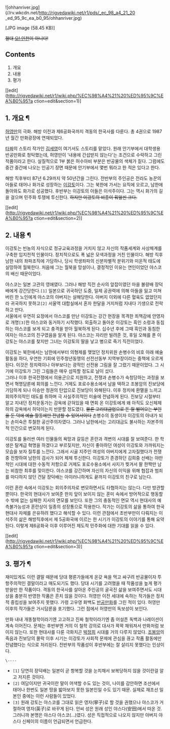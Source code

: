 ![ohhanriver.jpg](//rv.wkcdn.net/http://rigvedawiki.net/r1/pds/_ec_98_a4_21_20
_ed_95_9c_ea_b0_95/ohhanriver.jpg)

[JPG image (58.45 KB)]

  
<del>절대 [오! 인천](%EC%98%A4%21%20%EC%9D%B8%EC%B2%9C.md)이 아니다!</del>  

## Contents

    

1. 개요 
2. 내용 
3. 평가 

[[edit](http://rigvedawiki.net/r1/wiki.php/%EC%98%A4%21%20%ED%95%9C%EA%B0%95?a
ction=edit&section=1)]

## 1. 개요 ¶

[허영만](%ED%97%88%EC%98%81%EB%A7%8C.md)의 극화. 해방 이전과 제6공화국까지 격동의 한국사를 다룬다. 총
4권으로 1987년 월간 만화광장에 연재되었다.

  

[타짜](%ED%83%80%EC%A7%9C.md)의 스토리 작가인
[김세영](%EA%B9%80%EC%84%B8%EC%98%81.md)이 여기서도 스토리를 맡았다. 원래 안기부에서 대학생용 반공만화로
청탁했는데, 허영만이 '내용에 간섭받지 않는다'는 조건으로 수락하고 그린 작품이라고 한다. 실질적으로 1부 붉은 허수아비 부분은 반공물의
색체가 짙다. 그럼에도 중간 중간에 나오는 인공기 장면 때문에 안기부에서 몇번 뭐라고 한 적은 있다고 한다.

  

해방 직후부터 87년 6.29까지 약 50년간을 그린다. 전반부의 주인공은 전라도 농꾼의 아들로 태어나 화가로 성장하는
[이강토](%EC%9D%B4%EA%B0%95%ED%86%A0.md)이다. 그는 북한에 가서는 요직에 오르고, 남한에 돌아와도 화가로
성공했다. 후반부는 이강토의 아들은 이석주이다. 그는 역시 화가의 길을 걸으며 민주화 투쟁에 투신한다. <del>하지만 이강토의 비중이
훠얼씬 크다.</del>

  

[[edit](http://rigvedawiki.net/r1/wiki.php/%EC%98%A4%21%20%ED%95%9C%EA%B0%95?a
ction=edit&section=2)]

## 2. 내용 ¶

이강토는 빈농의 자식으로 정규교육과정을 거치지 않고 자신의 작품세계와 사상체계를 구축한 입지전적 인물이다. 정치적으로도 폭 넓은 모색과정을
거친 인물이다. 해방 직후 남한 내의 좌파조직에 가담하나, 당시 학생좌파의 신분차별적 분위기와 미온적 태도에 실망하여 월북한다. 처음에 그는
월북을 망설이나, 결정적인 이유는 연인이었던 야스코의 배신 때문이었다.

  

야스코는 일본 고관의 영애였다. 그러나 해방 직전 순사의 앞잡이였던 마을 불량배 장덕배에게 강간당한다.`[1]` 일본으로 귀국하던 도중,
일제 공권력에 의해 아들을 잃고 미쳐버린 한 노인에게 야스코의 아버지는 살해당한다. 아버지 이외에 다른 혈육도 없었던지라 귀국하지
못하고`[2]` 서울역 대합실에서 혼자 한달을 거지처럼 지내다 기생으로 전락하고 만다.  
서울에서 우연히 요정에서 야스코를 만난 이강토는 강간 현장을 목격한 죄책감에 안영자로 개명`[3]`한 야스코와 동거하기 시작했다. 외출하고
돌아온 이강토는 흑인 소령과 동침하는 야스코를 보게 되고 충격을 받아 월북하게 된다. 십수년 후에 그때 흑인과 동침한 여자는 야스코의
친구였음을 알게 된다. 야스코는 자리만 빌려준 것, 후일 오해를 푼 이강토는 야스코를 찾지만 그녀는 이강토의 딸을 낳고 병으로 죽기
직전이었다.

  

이강토는 북한에서는 남한에서부터 의형제를 맺었던 정치위원 손병수의 비호 아래 예술 활동을 하다, 우연한 기회에 민주청년동맹의 선전선동부
지역부장이라는 중책에 오르게 된다. 이것은 정치력이나 아부보다는 광적인 선전용 그림을 잘 그렸기 때문이었다. 그 시기에 이강토가 그린
그림들은 매우 섬뜩할 정도로 날이 섰다.  
그러나 이후 한국전쟁에서 의용군으로 지원하고, 전쟁과 손병수가 숙청당하는 과정을 보면서 혁명담론에 회의를 느낀다. 거제도 포로수용소에서 남을
택하고 조봉암의 진보당에 가담하게 되나 이승만 정권의 탄압으로 진보당이 와해된다. 이후 정치에 환멸을 느끼고 회의주의적인 태도를 취하며 극
사실주의적인 미술에 전념하게 된다. 진보당 시절부터 알고 지내던 정치운동가는 감옥에 갇혀있을 때 면회 온 이강토에게 왜 아직도 오신체제 하의
감옥에서 허덕이는지 반문할 정도였다. <del>물론 고리대금업으로 돈 잘 벌어오는 부인을 둔 덕에 예술 활동에만 전념할 수
있어서이다</del> 손병수의 동생이자 이강토의 아내가 되는 손미숙은 투철한 공산주의자였다. 그러나 남한에서는 고리대금도 불사하는 자본주의적
인간으로 변모하게 된다.

  

이강토를 둘러싼 여러 인물들의 욕망과 갈등은 혼란과 격변의 시대를 잘 보여준다. 한 학생은 탈계급 혁명을 하겠다고 부르짖지만, 자신이
좋아하던 여성이 이강토와 가까워지는 모습을 보자 질투를 느낀다. 그래서 시골 지주인 여성의 아버지에게 고자질했다가 전쟁 중 전향하여 남한의
검사가 되어 체제 투신한다. 이강토가 존경하던 김희중 선배는 야만적인 시대에 대한 수동적 저항으로 거제도 포로수용소에서 사지가 찢겨서 팔
한짝만 남는 비참한 최후를 맞이한다. 야스코를 강간하며 자신의 자신의 이익을 위해 협잡과 범죄를 마다하지 않던 건달 장덕배는 아이러니하게도
끝까지 이강토의 친구로 남는다.

  

이런 혼란 속에서 이강토는 회의주의자로 변모하면서도 타협하지는 않는다. 다만 방관할 뿐이다. 한국의 현대사가 보여준 한치 앞이 보이지 않는
혼미 속에서 방어적으로 행동할 수 밖에 없는 실패한 지사의 면모를 보인다. 또한 그의 충동적인 면모 역시 현대사의 예측불가능성과 혼란상이
일종의 성장통으로 작용한다. 작가는 이강토의 삶을 통하여 한국 현대사 자체를 은유하려 했다고 해석할 수 있다. 이런 관점에서 초반부만이
다뤄지는 이석주의 삶은 해방직후에서 제 5공화국에 이르는 한 시기가 이강토의 이야기를 통해 요약된다. 이렇게 제6공화국 이후 이루어진 제도적
민주화에 대한 기대를 읽을 수 있다.

[[edit](http://rigvedawiki.net/r1/wiki.php/%EC%98%A4%21%20%ED%95%9C%EA%B0%95?a
ction=edit&section=3)]

## 3. 평가 ¶

재미있게도 이런 결말 때문에 당대 평론가들에게 온갖 욕을 먹고 싸구려 반공물이자 투항주의적인 결말이라고 매도되기도 했다. 당대 시기를
고려했을 때 작품성을 높게 평가받을만 한 작품이다. 격동의 한국사를 살아온 주인공의 굴곡진 삶을 보여주면서도 시대상을 충분히 반영한 작품은
흔치 않을 것이다. 허영만 이전 세대에 속하는 작가들은 정치적 중립성을 보여주지 못했다. 가령 고우영 화백도
[반공만화](http://blog.naver.com/semisuper/10111322604)를 그린 적이 있다. 허영만 이후의 작가들은
거시담론을 포기했다. 그런 점에서 허영만의 독보성이 보인다.

  

만화 내내 개똥철학이라기엔 고고하고 진짜 철학이라기엔 좀 어설픈 독백과 나레이션이 계속 이어진다. 문제는 후반부엔 거의 이 철학 강의로
대사가 꽉꽉 채워져서 만화처럼 보이지 않는다. 또한 현대사를 다룬 극화치곤
[박정희](%EB%B0%95%EC%A0%95%ED%9D%AC.md) 시대를 거의 다루지 않았다.
[조봉암](%EC%A1%B0%EB%B4%89%EC%95%94.md)의 죽음과 진보당의 몰락 이후 시기는 이강토가 사회적 문제에 관심을
끊고 작품 활동에만 전념했다는 식으로 처리된다. 전반부의 작품성이 후반부에는 잘 살리지 못했다는 인상이다.

  

`\----`

  * `[1]` 당연히 장덕배는 일본이 곧 항복할 것을 눈치채서 보복당하지 않을 것이란걸 알고 저지른 것이다.
  * `[2]` 여담이지만 귀국이란 말이 어색할 수도 있는 것이, 나이를 감안하면 조선에서 태어나 한번도 일본 땅을 밟아보지 못한 일본인일 수도 있기 때문. 실제로 재조선 일본인 중에는 이런 사람들이 있었다.
  * `[3]` 원래 강토는 야스코를 그대로 읽은 영자(寧子)로 할 것을 권했으나 야스코가 거절하여 영자(英子)로 바꾸게 된다. 안씨 성은 원래 성인 야스다(安田)에서 따온 것. 그러니까 본명은 야스다 야스코(...)였다. 성은 직접적으로 나오지 않지만 아버지 야스다 신페이의 이름이 언급되면서 언급한다.

